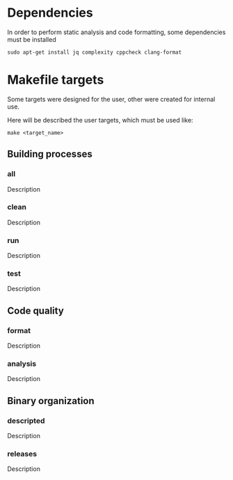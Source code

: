 # Dependencies
In order to perform static analysis and code formatting, some dependencies must be installed
```
sudo apt-get install jq complexity cppcheck clang-format
```

# Makefile targets
Some targets were designed for the user, other were created for internal use.

Here will be described the user targets, which must be used like:
```
make <target_name>
```

## Building processes
### all
Description
### clean
Description
### run
Description
### test
Description

## Code quality
### format
Description
### analysis
Description

## Binary organization
### descripted
Description
### releases
Description
